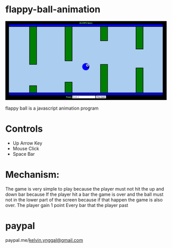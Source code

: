 # flappy-ball-animation

<img src="https://github.com/ingalkelvin/flappy-ball-animation/blob/main/flappy.png">

flappy ball is a javascript animation program

# Controls
-	Up Arrow Key
-	Mouse Click
-	Space Bar

# Mechanism:

The game is very simple to play because the player must not hit the up and down bar because If the player hit a bar the game is over and the ball must not in the lower part of the screen because if that happen the game is also over. The player gain 1 point Every bar that the player past

# paypal

paypal.me/kelvin.ynggal@gmail.com
